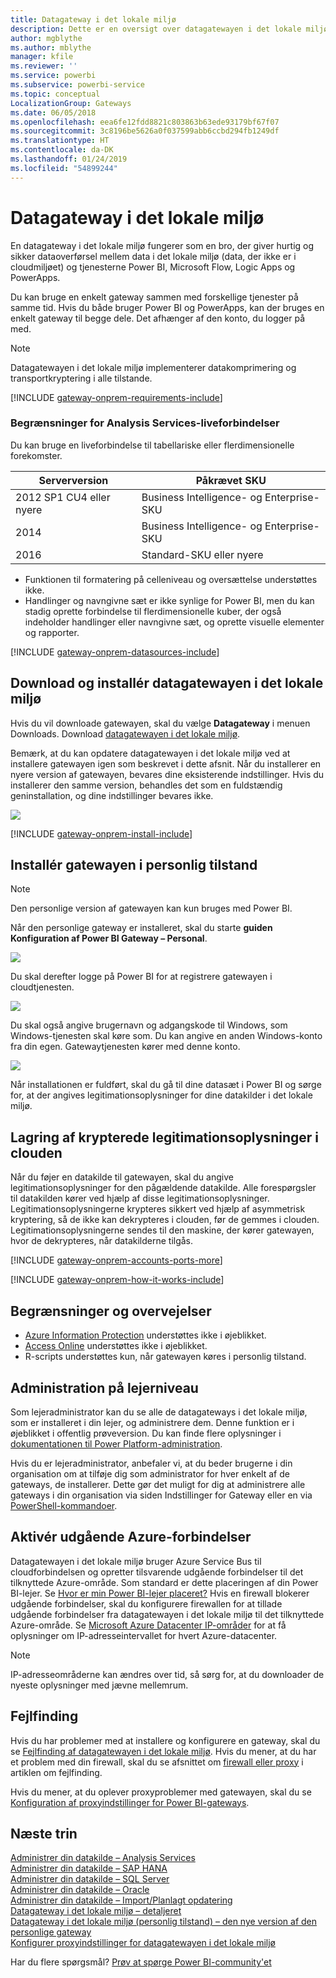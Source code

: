 ```yaml
---
title: Datagateway i det lokale miljø
description: Dette er en oversigt over datagatewayen i det lokale miljø til Power BI. Du kan bruge denne gateway til at arbejde med DirectQuery-datakilder. Du kan også bruge denne gateway til at opdatere clouddatasæt med data i det lokale miljø.
author: mgblythe
ms.author: mblythe
manager: kfile
ms.reviewer: ''
ms.service: powerbi
ms.subservice: powerbi-service
ms.topic: conceptual
LocalizationGroup: Gateways
ms.date: 06/05/2018
ms.openlocfilehash: eea6fe12fdd8821c803863b63ede93179bf67f07
ms.sourcegitcommit: 3c8196be5626a0f037599abb6ccbd294fb1249df
ms.translationtype: HT
ms.contentlocale: da-DK
ms.lasthandoff: 01/24/2019
ms.locfileid: "54899244"
---
```

# <a name="on-premises-data-gateway"></a>Datagateway i det lokale miljø

En datagateway i det lokale miljø fungerer som en bro, der giver hurtig og sikker dataoverførsel mellem data i det lokale miljø (data, der ikke er i cloudmiljøet) og tjenesterne Power BI, Microsoft Flow, Logic Apps og PowerApps.

Du kan bruge en enkelt gateway sammen med forskellige tjenester på samme tid. Hvis du både bruger Power BI og PowerApps, kan der bruges en enkelt gateway til begge dele. Det afhænger af den konto, du logger på med.

> [!NOTE]
> Datagatewayen i det lokale miljø implementerer datakomprimering og transportkryptering i alle tilstande.

<!-- Shared Requirements Include -->
[!INCLUDE [gateway-onprem-requirements-include](./includes/gateway-onprem-requirements-include.md)]

### <a name="limitations-of-analysis-services-live-connections"></a>Begrænsninger for Analysis Services-liveforbindelser

Du kan bruge en liveforbindelse til tabellariske eller flerdimensionelle forekomster.

| **Serverversion** | **Påkrævet SKU** |
| --- | --- |
| 2012 SP1 CU4 eller nyere |Business Intelligence- og Enterprise-SKU |
| 2014 |Business Intelligence- og Enterprise-SKU |
| 2016 |Standard-SKU eller nyere |

* Funktionen til formatering på celleniveau og oversættelse understøttes ikke.
* Handlinger og navngivne sæt er ikke synlige for Power BI, men du kan stadig oprette forbindelse til flerdimensionelle kuber, der også indeholder handlinger eller navngivne sæt, og oprette visuelle elementer og rapporter.

<!-- Shared Install steps Include -->
[!INCLUDE [gateway-onprem-datasources-include](./includes/gateway-onprem-datasources-include.md)]

## <a name="download-and-install-the-on-premises-data-gateway"></a>Download og installér datagatewayen i det lokale miljø

Hvis du vil downloade gatewayen, skal du vælge **Datagateway** i menuen Downloads. Download [datagatewayen i det lokale miljø](http://go.microsoft.com/fwlink/?LinkID=820925).

Bemærk, at du kan opdatere datagatewayen i det lokale miljø ved at installere gatewayen igen som beskrevet i dette afsnit. Når du installerer en nyere version af gatewayen, bevares dine eksisterende indstillinger. Hvis du installerer den samme version, behandles det som en fuldstændig geninstallation, og dine indstillinger bevares ikke.

![](media/service-gateway-onprem/powerbi-download-data-gateway.png)

<!-- Shared Install steps Include -->
[!INCLUDE [gateway-onprem-install-include](./includes/gateway-onprem-install-include.md)]

## <a name="install-the-gateway-in-personal-mode"></a>Installér gatewayen i personlig tilstand

> [!NOTE]
> Den personlige version af gatewayen kan kun bruges med Power BI.

Når den personlige gateway er installeret, skal du starte **guiden Konfiguration af Power BI Gateway – Personal**.

![](media/service-gateway-onprem/personal-gateway-launch-configuration.png)

Du skal derefter logge på Power BI for at registrere gatewayen i cloudtjenesten.

![](media/service-gateway-onprem/personal-gateway-signin.png)

Du skal også angive brugernavn og adgangskode til Windows, som Windows-tjenesten skal køre som. Du kan angive en anden Windows-konto fra din egen. Gatewaytjenesten kører med denne konto.

![](media/service-gateway-onprem/personal-gateway-windows-service.png)

Når installationen er fuldført, skal du gå til dine datasæt i Power BI og sørge for, at der angives legitimationsoplysninger for dine datakilder i det lokale miljø.

<a name="credentials"></a>

## <a name="storing-encrypted-credentials-in-the-cloud"></a>Lagring af krypterede legitimationsoplysninger i clouden

Når du føjer en datakilde til gatewayen, skal du angive legitimationsoplysninger for den pågældende datakilde. Alle forespørgsler til datakilden kører ved hjælp af disse legitimationsoplysninger. Legitimationsoplysningerne krypteres sikkert ved hjælp af asymmetrisk kryptering, så de ikke kan dekrypteres i clouden, før de gemmes i clouden. Legitimationsoplysningerne sendes til den maskine, der kører gatewayen, hvor de dekrypteres, når datakilderne tilgås.

<!-- Account and Port information -->
[!INCLUDE [gateway-onprem-accounts-ports-more](./includes/gateway-onprem-accounts-ports-more.md)]

<!-- How the gateway works -->
[!INCLUDE [gateway-onprem-how-it-works-include](./includes/gateway-onprem-how-it-works-include.md)]

## <a name="limitations-and-considerations"></a>Begrænsninger og overvejelser

* [Azure Information Protection](https://docs.microsoft.com/microsoft-365/enterprise/protect-files-with-aip
) understøttes ikke i øjeblikket.
* [Access Online](https://products.office.com/en-us/access) understøttes ikke i øjeblikket.
* R-scripts understøttes kun, når gatewayen køres i personlig tilstand.

## <a name="tenant-level-administration"></a>Administration på lejerniveau

Som lejeradministrator kan du se alle de datagateways i det lokale miljø, som er installeret i din lejer, og administrere dem. Denne funktion er i øjeblikket i offentlig prøveversion. Du kan finde flere oplysninger i [dokumentationen til Power Platform-administration](/power-platform/admin/onpremises-data-gateway-management).

Hvis du er lejeradministrator, anbefaler vi, at du beder brugerne i din organisation om at tilføje dig som administrator for hver enkelt af de gateways, de installerer. Dette gør det muligt for dig at administrere alle gateways i din organisation via siden Indstillinger for Gateway eller en via [PowerShell-kommandoer](service-gateway-high-availability-clusters.md#powershell-support-for-gateway-clusters). 

## <a name="enabling-outbound-azure-connections"></a>Aktivér udgående Azure-forbindelser

Datagatewayen i det lokale miljø bruger Azure Service Bus til cloudforbindelsen og opretter tilsvarende udgående forbindelser til det tilknyttede Azure-område. Som standard er dette placeringen af din Power BI-lejer. Se [Hvor er min Power BI-lejer placeret?](https://powerbi.microsoft.com/en-us/documentation/powerbi-admin-where-is-my-tenant-located/)
Hvis en firewall blokerer udgående forbindelser, skal du konfigurere firewallen for at tillade udgående forbindelser fra datagatewayen i det lokale miljø til det tilknyttede Azure-område. Se [Microsoft Azure Datacenter IP-områder](https://www.microsoft.com/download/details.aspx?id=41653) for at få oplysninger om IP-adresseintervallet for hvert Azure-datacenter.
> [!NOTE]
> IP-adresseområderne kan ændres over tid, så sørg for, at du downloader de nyeste oplysninger med jævne mellemrum. 

## <a name="troubleshooting"></a>Fejlfinding

Hvis du har problemer med at installere og konfigurere en gateway, skal du se [Fejlfinding af datagatewayen i det lokale miljø](service-gateway-onprem-tshoot.md). Hvis du mener, at du har et problem med din firewall, skal du se afsnittet om [firewall eller proxy](service-gateway-onprem-tshoot.md#firewall-or-proxy) i artiklen om fejlfinding.

Hvis du mener, at du oplever proxyproblemer med gatewayen, skal du se [Konfiguration af proxyindstillinger for Power BI-gateways](service-gateway-proxy.md).

## <a name="next-steps"></a>Næste trin

[Administrer din datakilde – Analysis Services](service-gateway-enterprise-manage-ssas.md)  
[Administrer din datakilde – SAP HANA](service-gateway-enterprise-manage-sap.md)  
[Administrer din datakilde – SQL Server](service-gateway-enterprise-manage-sql.md)  
[Administrer din datakilde – Oracle](service-gateway-onprem-manage-oracle.md)  
[Administrer din datakilde – Import/Planlagt opdatering](service-gateway-enterprise-manage-scheduled-refresh.md)  
[Datagateway i det lokale miljø – detaljeret](service-gateway-onprem-indepth.md)  
[Datagateway i det lokale miljø (personlig tilstand) – den nye version af den personlige gateway](service-gateway-personal-mode.md)  
[Konfigurer proxyindstillinger for datagatewayen i det lokale miljø](service-gateway-proxy.md)  

Har du flere spørgsmål? [Prøv at spørge Power BI-community'et](http://community.powerbi.com/)
